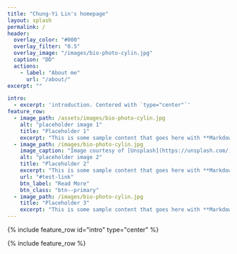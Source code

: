 ```yaml
---
title: "Chung-Yi Lin's homepage"
layout: splash
permalink: /
header:
  overlay_color: "#000"
  overlay_filter: "0.5"
  overlay_image: "/images/bio-photo-cylin.jpg"
  caption: "DD"
  actions:
    - label: "About me"
      url: "/about/"
excerpt: ""

intro: 
  - excerpt: 'introduction. Centered with `type="center"`'
feature_row:
  - image_path: /assets/images/bio-photo-cylin.jpg
    alt: "placeholder image 1"
    title: "Placeholder 1"
    excerpt: "This is some sample content that goes here with **Markdown** formatting."
  - image_path: /images/bio-photo-cylin.jpg
    image_caption: "Image courtesy of [Unsplash](https://unsplash.com/)"
    alt: "placeholder image 2"
    title: "Placeholder 2"
    excerpt: "This is some sample content that goes here with **Markdown** formatting."
    url: "#test-link"
    btn_label: "Read More"
    btn_class: "btn--primary"
  - image_path: /images/bio-photo-cylin.jpg
    title: "Placeholder 3"
    excerpt: "This is some sample content that goes here with **Markdown** formatting."
---
```


{% include feature_row id="intro" type="center" %}

{% include feature_row %}